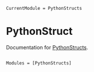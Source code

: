 ```@meta
CurrentModule = PythonStructs
```

# PythonStruct

Documentation for [PythonStructs](https://github.com/mkitti/PythonStructs.jl).

```@index
```

```@autodocs
Modules = [PythonStructs]
```
